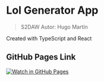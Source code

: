 # Lol Generator App 

> S2DAW 
> Autor: Hugo Martín

Created with TypeScript and React

## GitHub Pages Link

[![Watch in GitHub Pages](https://img.shields.io/badge/GitHub-Pages-blue)](https://hugomartiin.github.io/lol-generator/)


